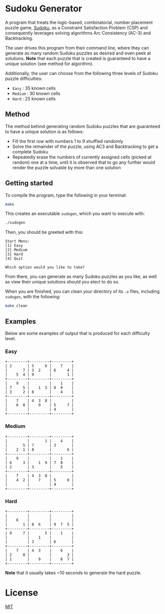 # Sudoku Generator
A program that treats the logic-based, combinatorial, number placement puzzle game, [Sudoku](https://en.wikipedia.org/wiki/Sudoku), as a Constraint Satisfaction Problem (CSP) and consequently leverages solving algorithms Arc Consistency (AC-3) and Backtracking.

The user drives this program from their command line, where they can generate as many random Sudoku puzzles as desired and even peek at solutions. **Note** that each puzzle that is created is guaranteed to have a unique solution (see method for algorithm).

Additionally, the user can choose from the following three levels of Sudoku puzzle difficulties:
- ``Easy`` : 35 known cells
- ``Medium`` : 30 known cells
- ``Hard`` : 25 known cells
## Method
The method behind generating random Sudoku puzzles that are guaranteed to have a unique solution is as follows:
- Fill the first row with numbers 1 to 9 shuffled randomly
- Solve the remainder of the puzzle, using AC3 and Backtracking to get a complete Sudoku
- Repeatedly erase the numbers of currently assigned cells (picked at random) one at a time, until it is observed that to go any further would render the puzzle solvable by more than one solution
## Getting started
To compile the program, type the following in your terminal:
```bash
make
```
This creates an executable `sudogen`, which you want to execute with:
```bash
./sudogen
```
Then, you should be greeted with this:
```
Start Menu:
[1] Easy
[2] Medium
[3] Hard
[4] Quit

Which option would you like to take? 
```
From there, you can generate as many Sudoku puzzles as you like, as well as view their unique solutions should you elect to do so.

When you are finished, you can clean your directory of its `.o` files, including `sudogen`, with the following:
```bash
make clean
```
## Examples
Below are some examples of output that is produced for each difficulty level.
### Easy
```
+---------+---------+---------+
| 2       | 5     6 |    7    |
|       7 | 3  2    | 6     4 |
|    5  4 | 9       |       1 |
+---------+---------+---------+
|    9    |         |    1    |
| 7     5 |    1  3 | 8  9    |
| 3     2 | 8       |    4    |
+---------+---------+---------+
|    7    | 4  3  8 |         |
|    6  8 |    9    | 5     7 |
|         |         | 4       |
+---------+---------+---------+
```
### Medium
```
+---------+---------+---------+
|         |       1 |    4    |
|       5 | 7       | 3       |
|    2  1 | 8       |       6 |
+---------+---------+---------+
|    9    |         |    1    |
| 6     3 |    1  9 | 7  8    |
| 2       | 3       |    5    |
+---------+---------+---------+
|    7    | 4  3  8 |         |
|    4  2 |    7    | 5     8 |
|         |         | 4       |
+---------+---------+---------+
```
### Hard
```
+---------+---------+---------+
|         |         |         |
|    6    |         |         |
|       1 | 8  6    | 9  7  5 |
+---------+---------+---------+
| 9     7 |       5 |    1    |
|         |    1    |         |
|         | 3       | 6       |
+---------+---------+---------+
|    7    | 4  3    |    6    |
| 2     8 |         |       3 |
| 1       |    9    |    8  7 |
+---------+---------+---------+
```
**Note** that it usually takes ~10 seconds to generate the hard puzzle.
# License
[MIT](https://choosealicense.com/licenses/mit/)
